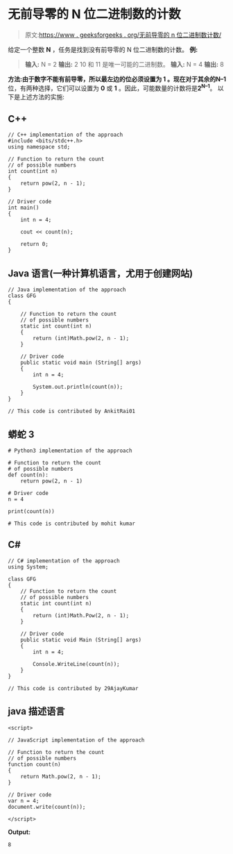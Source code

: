 # 无前导零的 N 位二进制数的计数

> 原文:[https://www . geeksforgeeks . org/无前导零的 n 位二进制数计数/](https://www.geeksforgeeks.org/count-of-n-bit-binary-numbers-without-leading-zeros/)

给定一个整数 **N** ，任务是找到没有前导零的 N 位二进制数的计数。
**例:**

> **输入:** N = 2
> **输出:** 2
> 10 和 11 是唯一可能的二进制数。
> **输入:** N = 4
> **输出:** 8

**方法:**由于数字不能有前导零，所以最左边的位必须设置为 **1** 。现在对于其余的**N–1**位，有两种选择，它们可以设置为 **0** 或 **1** 。因此，可能数量的计数将是**2<sup>N–1</sup>**。
以下是上述方法的实施:

## C++

```
// C++ implementation of the approach
#include <bits/stdc++.h>
using namespace std;

// Function to return the count
// of possible numbers
int count(int n)
{
    return pow(2, n - 1);
}

// Driver code
int main()
{
    int n = 4;

    cout << count(n);

    return 0;
}
```

## Java 语言(一种计算机语言，尤用于创建网站)

```
// Java implementation of the approach
class GFG
{

    // Function to return the count
    // of possible numbers
    static int count(int n)
    {
        return (int)Math.pow(2, n - 1);
    }

    // Driver code
    public static void main (String[] args)
    {
        int n = 4;

        System.out.println(count(n));
    }
}

// This code is contributed by AnkitRai01
```

## 蟒蛇 3

```
# Python3 implementation of the approach

# Function to return the count
# of possible numbers
def count(n):
    return pow(2, n - 1)

# Driver code
n = 4

print(count(n))

# This code is contributed by mohit kumar
```

## C#

```
// C# implementation of the approach
using System;

class GFG
{
    // Function to return the count
    // of possible numbers
    static int count(int n)
    {
        return (int)Math.Pow(2, n - 1);
    }

    // Driver code
    public static void Main (String[] args)
    {
        int n = 4;

        Console.WriteLine(count(n));
    }
}

// This code is contributed by 29AjayKumar
```

## java 描述语言

```
<script>

// JavaScript implementation of the approach

// Function to return the count
// of possible numbers
function count(n)
{
    return Math.pow(2, n - 1);
}

// Driver code
var n = 4;
document.write(count(n));

</script>
```

**Output:** 

```
8
```